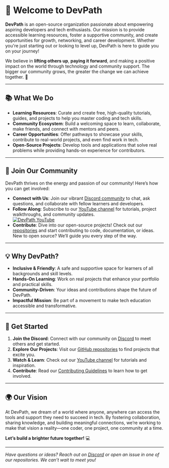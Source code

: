 # 🌟 Welcome to DevPath

**DevPath** is an open-source organization passionate about empowering aspiring developers and tech enthusiasts. Our mission is to provide accessible learning resources, foster a supportive community, and create opportunities for growth, networking, and career development. Whether you're just starting out or looking to level up, DevPath is here to guide you on your journey!

We believe in **lifting others up**, **paying it forward**, and making a positive impact on the world through technology and community support. The bigger our community grows, the greater the change we can achieve together. 🚀

---

## 📚 What We Do

- **Learning Resources**: Curate and create free, high-quality tutorials, guides, and projects to help you master coding and tech skills.
- **Community Ecosystem**: Build a welcoming space to learn, collaborate, make friends, and connect with mentors and peers.
- **Career Opportunities**: Offer pathways to showcase your skills, contribute to real-world projects, and even find work in tech.
- **Open-Source Projects**: Develop tools and applications that solve real problems while providing hands-on experience for contributors.

---

## 🤝 Join Our Community

DevPath thrives on the energy and passion of our community! Here’s how you can get involved:

- **Connect with Us**: Join our vibrant [Discord community](https://discord.gg/9sfqBm2n) to chat, ask questions, and collaborate with fellow learners and developers.
- **Follow Along**: Subscribe to our [YouTube channel](https://www.youtube.com/channel/UCpprazufqp6UCSqwCv2ua6g) for tutorials, project walkthroughs, and community updates.  
  [![DevPath YouTube](https://img.shields.io/badge/YouTube-FF0000?style=for-the-badge&logo=youtube&logoColor=white)](https://www.youtube.com/channel/UCpprazufqp6UCSqwCv2ua6g)
- **Contribute**: Dive into our open-source projects! Check out our [repositories](https://github.com/TheDevPath) and start contributing to code, documentation, or ideas. New to open source? We’ll guide you every step of the way.

---

## 💡 Why DevPath?

- **Inclusive & Friendly**: A safe and supportive space for learners of all backgrounds and skill levels.
- **Hands-On Learning**: Work on real projects that enhance your portfolio and practical skills.
- **Community-Driven**: Your ideas and contributions shape the future of DevPath.
- **Impactful Mission**: Be part of a movement to make tech education accessible and transformative.

---

## 🚀 Get Started

1. **Join the Discord**: Connect with our community on [Discord](https://discord.gg/9sfqBm2n) to meet others and get started.
2. **Explore Our Projects**: Visit our [GitHub repositories](https://github.com/TheDevPath) to find projects that excite you.
3. **Watch & Learn**: Check out our [YouTube channel](https://www.youtube.com/channel/UCpprazufqp6UCSqwCv2ua6g) for tutorials and inspiration.
4. **Contribute**: Read our [Contributing Guidelines](https://github.com/DevPath/.github/blob/main/CONTRIBUTING.md) to learn how to get involved.

---

## 🌍 Our Vision

At DevPath, we dream of a world where anyone, anywhere can access the tools and support they need to succeed in tech. By fostering collaboration, sharing knowledge, and building meaningful connections, we’re working to make that vision a reality—one coder, one project, one community at a time.

**Let’s build a brighter future together!** 💻

---

*Have questions or ideas? Reach out on [Discord](https://discord.gg/9sfqBm2n) or open an issue in one of our repositories. We can’t wait to meet you!*
